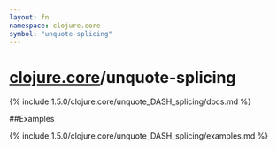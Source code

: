 ```yaml
---
layout: fn
namespace: clojure.core
symbol: "unquote-splicing"
---
```


# [clojure.core](../)/unquote-splicing

{% include 1.5.0/clojure.core/unquote_DASH_splicing/docs.md %}

##Examples

{% include 1.5.0/clojure.core/unquote_DASH_splicing/examples.md %}

